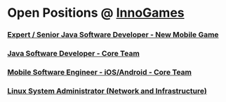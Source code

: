 # Open Positions @ [InnoGames](https://www.innogames.com/career/detail/job?s=github_jobs_repo)

### [Expert / Senior Java Software Developer - New Mobile Game](expert-senior-java-software-developer-new-mobile-game.md)
### [Java Software Developer - Core Team](java-software-developer-core-team.md)
### [Mobile Software Engineer - iOS/Android - Core Team](mobile-software-engineer-ios-android-core-team.md)
### [Linux System Administrator \(Network and Infrastructure\)](linux-system-administrator-network-and-infrastructure.md)
